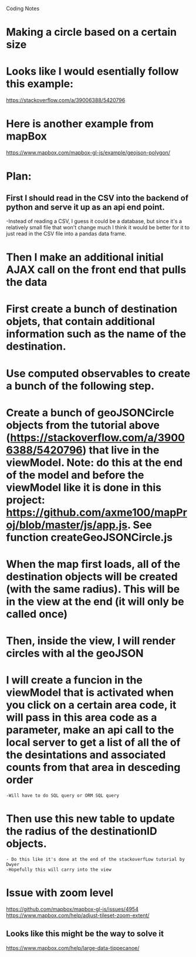 Coding Notes

# Making a circle based on a certain size
# Looks like I would esentially follow this example: 
https://stackoverflow.com/a/39006388/5420796

# Here is another example from mapBox
https://www.mapbox.com/mapbox-gl-js/example/geojson-polygon/

# Plan:

## First I should read in the CSV into the backend of python and serve it up as an api end point.
-Instead of reading a CSV, I guess it could be a database, but since it's a relatively small file that won't change much I think it would be better for it to just read in the CSV file into a pandas data frame.

# Then I make an additional initial AJAX call on the front end that pulls the data

# First create a bunch of destination objets, that contain additional information such as the name of the destination.

# Use computed observables to create a bunch of the following step.

# Create a bunch of geoJSONCircle objects from the tutorial above (https://stackoverflow.com/a/39006388/5420796) that live in the viewModel. Note: do this at the end of the model and before the viewModel like it is done in this project: https://github.com/axme100/mapProj/blob/master/js/app.js. **See function createGeoJSONCircle.js**

# When the map first loads, all of the destination objects will be created (with the same radius). This will be in the view at the end (it will only be called once)

# Then, inside the view, I will render circles with al the geoJSON

# I will create a funcion in the viewModel that is activated when you click on a certain area code, it will pass in this area code as a parameter, make an api call to the local server to get a list of all the of the desintations and associated counts from that area in desceding order

	-Will have to do SQL query or ORM SQL query

# Then use this new table to update the radius of the destinationID objects.
	- Do this like it's done at the end of the stackoverfLow tutorial by Dwyer
	-Hopefully this will carry into the view

# Issue with zoom level
https://github.com/mapbox/mapbox-gl-js/issues/4954
https://www.mapbox.com/help/adjust-tileset-zoom-extent/
## Looks like this might be the way to solve it
https://www.mapbox.com/help/large-data-tippecanoe/

